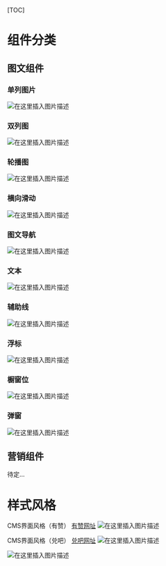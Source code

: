 [TOC]

# 组件分类
## 图文组件
### 单列图片
![在这里插入图片描述](https://img-blog.csdnimg.cn/20210224154108915.png?x-oss-process=image/watermark,type_ZmFuZ3poZW5naGVpdGk,shadow_10,text_aHR0cHM6Ly9ibG9nLmNzZG4ubmV0L3FxNjE2NTkyOTU4,size_16,color_FFFFFF,t_70)

### 双列图
![在这里插入图片描述](https://img-blog.csdnimg.cn/20210224154520614.png?x-oss-process=image/watermark,type_ZmFuZ3poZW5naGVpdGk,shadow_10,text_aHR0cHM6Ly9ibG9nLmNzZG4ubmV0L3FxNjE2NTkyOTU4,size_16,color_FFFFFF,t_70)

### 轮播图
![在这里插入图片描述](https://img-blog.csdnimg.cn/20210224154520614.png?x-oss-process=image/watermark,type_ZmFuZ3poZW5naGVpdGk,shadow_10,text_aHR0cHM6Ly9ibG9nLmNzZG4ubmV0L3FxNjE2NTkyOTU4,size_16,color_FFFFFF,t_70)

### 横向滑动
![在这里插入图片描述](https://img-blog.csdnimg.cn/20210224154726696.png?x-oss-process=image/watermark,type_ZmFuZ3poZW5naGVpdGk,shadow_10,text_aHR0cHM6Ly9ibG9nLmNzZG4ubmV0L3FxNjE2NTkyOTU4,size_16,color_FFFFFF,t_70)

### 图文导航
![在这里插入图片描述](https://img-blog.csdnimg.cn/20210224154856883.png?x-oss-process=image/watermark,type_ZmFuZ3poZW5naGVpdGk,shadow_10,text_aHR0cHM6Ly9ibG9nLmNzZG4ubmV0L3FxNjE2NTkyOTU4,size_16,color_FFFFFF,t_70)

### 文本
![在这里插入图片描述](https://img-blog.csdnimg.cn/20210224154957137.png?x-oss-process=image/watermark,type_ZmFuZ3poZW5naGVpdGk,shadow_10,text_aHR0cHM6Ly9ibG9nLmNzZG4ubmV0L3FxNjE2NTkyOTU4,size_16,color_FFFFFF,t_70)

### 辅助线
![在这里插入图片描述](https://img-blog.csdnimg.cn/20210224155100246.png?x-oss-process=image/watermark,type_ZmFuZ3poZW5naGVpdGk,shadow_10,text_aHR0cHM6Ly9ibG9nLmNzZG4ubmV0L3FxNjE2NTkyOTU4,size_16,color_FFFFFF,t_70)

### 浮标
![在这里插入图片描述](https://img-blog.csdnimg.cn/20210224155645841.png?x-oss-process=image/watermark,type_ZmFuZ3poZW5naGVpdGk,shadow_10,text_aHR0cHM6Ly9ibG9nLmNzZG4ubmV0L3FxNjE2NTkyOTU4,size_16,color_FFFFFF,t_70)

### 橱窗位
![在这里插入图片描述](https://img-blog.csdnimg.cn/20210224155744326.png?x-oss-process=image/watermark,type_ZmFuZ3poZW5naGVpdGk,shadow_10,text_aHR0cHM6Ly9ibG9nLmNzZG4ubmV0L3FxNjE2NTkyOTU4,size_16,color_FFFFFF,t_70)

### 弹窗
![在这里插入图片描述](https://img-blog.csdnimg.cn/20210224155839835.png?x-oss-process=image/watermark,type_ZmFuZ3poZW5naGVpdGk,shadow_10,text_aHR0cHM6Ly9ibG9nLmNzZG4ubmV0L3FxNjE2NTkyOTU4,size_16,color_FFFFFF,t_70)

## 营销组件
待定...

# 样式风格
CMS界面风格（有赞）
[有赞网址](https://www.youzan.com/v4/deco/decorate#/create/1)
![在这里插入图片描述](https://img-blog.csdnimg.cn/20210223093148829.png?x-oss-process=image/watermark,type_ZmFuZ3poZW5naGVpdGk,shadow_10,text_aHR0cHM6Ly9ibG9nLmNzZG4ubmV0L3FxNjE2NTkyOTU4,size_16,color_FFFFFF,t_70)

CMS界面风格（兑吧）
[兑吧网址](https://hd.dlp.duiba.com.cn/static/index/new?appId=81752#/creditShop/creditShopSub/generalSituation)
![在这里插入图片描述](https://img-blog.csdnimg.cn/2021022416055427.png?x-oss-process=image/watermark,type_ZmFuZ3poZW5naGVpdGk,shadow_10,text_aHR0cHM6Ly9ibG9nLmNzZG4ubmV0L3FxNjE2NTkyOTU4,size_16,color_FFFFFF,t_70)

![在这里插入图片描述](https://img-blog.csdnimg.cn/20210224161634610.png?x-oss-process=image/watermark,type_ZmFuZ3poZW5naGVpdGk,shadow_10,text_aHR0cHM6Ly9ibG9nLmNzZG4ubmV0L3FxNjE2NTkyOTU4,size_16,color_FFFFFF,t_70)